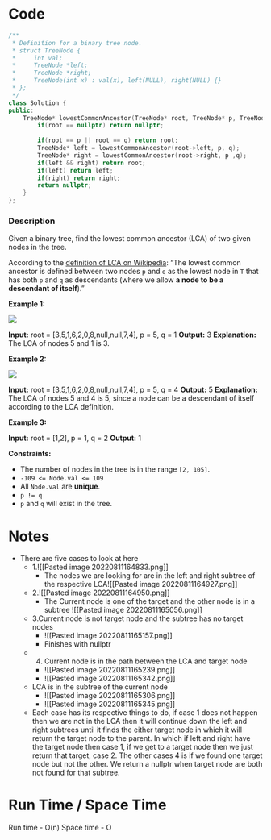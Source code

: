 # Code
```C++
/**
 * Definition for a binary tree node.
 * struct TreeNode {
 *     int val;
 *     TreeNode *left;
 *     TreeNode *right;
 *     TreeNode(int x) : val(x), left(NULL), right(NULL) {}
 * };
 */
class Solution {
public:
    TreeNode* lowestCommonAncestor(TreeNode* root, TreeNode* p, TreeNode* q) {
        if(root == nullptr) return nullptr;
        
        if(root == p || root == q) return root;
        TreeNode* left = lowestCommonAncestor(root->left, p, q);
        TreeNode* right = lowestCommonAncestor(root->right, p ,q);
        if(left && right) return root;
        if(left) return left;
        if(right) return right;
        return nullptr;
    }
};
```

### Description
Given a binary tree, find the lowest common ancestor (LCA) of two given nodes in the tree.

According to the [definition of LCA on Wikipedia](https://en.wikipedia.org/wiki/Lowest_common_ancestor): “The lowest common ancestor is defined between two nodes `p` and `q` as the lowest node in `T` that has both `p` and `q` as descendants (where we allow **a node to be a descendant of itself**).”

**Example 1:**

![](https://assets.leetcode.com/uploads/2018/12/14/binarytree.png)

**Input:** root = [3,5,1,6,2,0,8,null,null,7,4], p = 5, q = 1
**Output:** 3
**Explanation:** The LCA of nodes 5 and 1 is 3.

**Example 2:**

![](https://assets.leetcode.com/uploads/2018/12/14/binarytree.png)

**Input:** root = [3,5,1,6,2,0,8,null,null,7,4], p = 5, q = 4
**Output:** 5
**Explanation:** The LCA of nodes 5 and 4 is 5, since a node can be a descendant of itself according to the LCA definition.

**Example 3:**

**Input:** root = [1,2], p = 1, q = 2
**Output:** 1

**Constraints:**

-   The number of nodes in the tree is in the range `[2, 105]`.
-   `-109 <= Node.val <= 109`
-   All `Node.val` are **unique**.
-   `p != q`
-   `p` and `q` will exist in the tree.

# Notes
- There are five cases to look at here
	- 1.![[Pasted image 20220811164833.png]]
		- The nodes we are looking for are in the left and right subtree of the respective LCA![[Pasted image 20220811164927.png]]
	- 2.![[Pasted image 20220811164950.png]]
		- The Current node is one of the target and the other node is in a subtree
			 ![[Pasted image 20220811165056.png]]
	- 3.Current node is not target node and the subtree has no target nodes
		- ![[Pasted image 20220811165157.png]]
		- Finishes with nullptr
	- 4. Current node is in the path between the LCA and target node 
		- ![[Pasted image 20220811165239.png]]
		- ![[Pasted image 20220811165342.png]]
	- LCA is in the subtree of the current node
		- ![[Pasted image 20220811165306.png]]
		- ![[Pasted image 20220811165345.png]]
	- Each case has its respective things to do, if case 1 does not happen then we are not in the LCA then it will continue down the left and right subtrees until it finds the either target node in which it will return the target node to the parent. In which if left and right have the target node then case 1, if we get to a target node then we just return that target, case 2. The other cases 4 is if we found one target node but not the other. We return a nullptr when target node are both not found for that subtree.
# Run Time / Space Time
Run time - O(n)
Space time - O